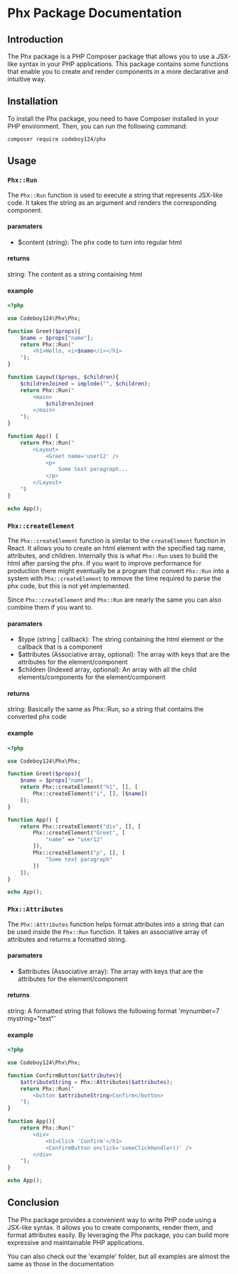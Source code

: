 # Phx Package Documentation

## Introduction

The Phx package is a PHP Composer package that allows you to use a JSX-like syntax in your PHP applications. This package contains some functions that enable you to create and render components in a more declarative and intuitive way.

## Installation

To install the Phx package, you need to have Composer installed in your PHP environment. Then, you can run the following command:

```
composer require codeboy124/phx
```

## Usage

### `Phx::Run`

The `Phx::Run` function is used to execute a string that represents JSX-like code. It takes the string as an argument and renders the corresponding component.

#### **paramaters**
* $content (string): The phx code to turn into regular html

#### **returns**
string: The content as a string containing html

#### **example**

```php
<?php

use Codeboy124\Phx\Phx;

function Greet($props){
    $name = $props["name"];
    return Phx::Run("
        <h1>Hello, <i>$name</i></h1>
    ");
}

function Layout($props, $children){
    $childrenJoined = implode("", $children);
    return Phx::Run("
        <main>
            $childrenJoined
        </main>
    ");
}

function App() {
    return Phx::Run("
        <Layout>
            <Greet name='user12' />
            <p>
                Some text paragraph...
            </p>
        </Layout>
    ")
}

echo App();
```

### `Phx::createElement`

The `Phx::createElement` function is similar to the `createElement` function in React. It allows you to create an html element with the specified tag name, attributes, and children.
Internally this is what `Phx::Run` uses to build the html after parsing the phx.
If you want to improve performance for production there might eventually be a program that convert `Phx::Run` into a system with `Phx::createElement` to remove the time required to parse the phx code, but this is not yet implemented.

Since `Phx::createElement` and `Phx::Run` are nearly the same you can also combine them if you want to.

#### **paramaters**
* $type (string | callback): The string containing the html element or the callback that is a component
* $attributes (Associative array, optional): The array with keys that are the attributes for the element/component
* $children (Indexed array, optional): An array with all the child elements/components for the element/component

#### **returns**
string: Basically the same as Phx::Run, so a string that contains the converted phx code

#### **example**

```php
<?php

use Codeboy124\Phx\Phx;

function Greet($props){
    $name = $props["name"];
    return Phx::createElement("h1", [], [
        Phx::createElement("i", [], [$name])
    ]);
}

function App() {
    return Phx::createElement("div", [], [
        Phx::createElement("Greet", [
            "name" => "user12"
        ]),
        Phx::createElement("p", [], [
            "Some text paragraph"
        ])
    ]);
}

echo App();
```

### `Phx::Attributes`

The `Phx::Attributes` function helps format attributes into a string that can be used inside the `Phx::Run` function. It takes an associative array of attributes and returns a formatted string.

#### **paramaters**
* $attributes (Associative array): The array with keys that are the attributes for the element/component

#### **returns**
string: A formatted string that follows the following format 'mynumber=7 mystring="text"'

#### **example**

```php
<?php

use Codeboy124\Phx\Phx;

function ConfirmButton($attributes){
    $attributeString = Phx::Attributes($attributes);
    return Phx::Run("
        <button $attributeString>Confirm</button>
    ");
}

function App(){
    return Phx::Run("
        <div>
            <h1>Click 'Confirm'</h1>
            <ConfirmButton onclick='someClickHandler()' />
        </div>
    ");
}

echo App();
```

## Conclusion

The Phx package provides a convenient way to write PHP code using a JSX-like syntax. It allows you to create components, render them, and format attributes easily. By leveraging the Phx package, you can build more expressive and maintainable PHP applications.

You can also check out the 'example' folder, but all examples are almost the same as those in the documentation